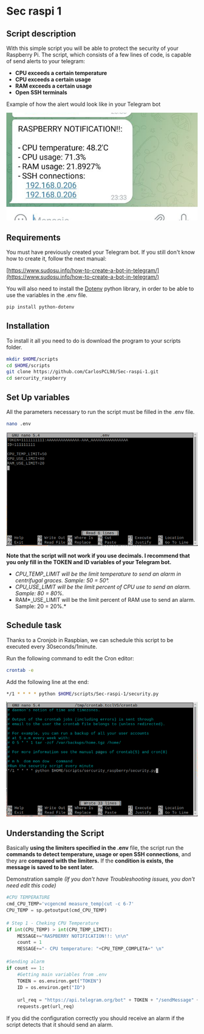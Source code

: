 # Sec raspi 1

## Script description

With this simple script you will be able to protect the security of your Raspberry Pi. The script, which consists of a few lines of code, is capable of send alerts to your telegram:

- **CPU exceeds a certain temperature**
- **CPU exceeds a certain usage**
- **RAM exceeds a certain usage**
- **Open SSH terminals**

Example of how the alert would look like in your Telegram bot

![telegram_notification.png](docs/telegram_notification.png)

## Requirements

You must have previously created your Telegram bot. If you still don't know how to create it, follow the next manual:

[https://www.sudosu.info/how-to-create-a-bot-in-telegram/](https://www.sudosu.info/how-to-create-a-bot-in-telegram/)

You will also need to install the [Dotenv](https://pypi.org/project/python-dotenv/) python library, in order to be able to use the variables in the .env file.

```bash
pip install python-dotenv
```

## Installation

To install it all you need to do is download the program to your scripts folder.

```bash
mkdir $HOME/scripts
cd $HOME/scripts
git clone https://github.com/CarlosPCL98/Sec-raspi-1.git
cd sercurity_raspberry
```

## Set Up variables

All the parameters necessary to run the script must be filled in the .env file.

```bash
nano .env
```

![env.png](docs/env.png)

**Note that the script will not work if you use decimals. I recommend that you only fill in the TOKEN and ID variables of your Telegram bot.**

- *CPU_TEMP_LIMIT will be the limit temperature to send an alarm in centrifugal graces.                 Sample: 50 = 50°.*
- *CPU_USE_LIMIT will be the limit percent of CPU use to send an alarm. Sample: 80 = 80%.*
- RAM*_USE_LIMIT will be the limit percent of RAM use to send an alarm. Sample: 20 = 20%.*

## Schedule task

Thanks to a Cronjob in Raspbian, we can schedule this script to be executed every 30seconds/1minute.

Run the following command to edit the Cron editor:

```bash
crontab -e
```

Add the following line at the end:

```bash
*/1 * * * * python $HOME/scripts/Sec-raspi-1/security.py
```

![cron.png](docs/cron.png)

## Understanding the Script

Basically **using the limiters specified in the .env** file, the script run  the **commands to detect temperature, usage or open SSH** **connections**, and they are **compared with the limiters.** If the **condition is exists,** **the message is saved to be sent later.**

Demonstration sample *(If you don't have Troubleshooting issues, you don't need edit this code)*

```python
#CPU TEMPERATURE
cmd_CPU_TEMP='vcgencmd measure_temp|cut -c 6-7'
CPU_TEMP = sp.getoutput(cmd_CPU_TEMP)

# Step 1 - Cheking CPU Temperature
if int(CPU_TEMP) > int(CPU_TEMP_LIMIT):
    MESSAGE+="RASPBERRY NOTIFICATION!!: \n\n"
    count = 1 
    MESSAGE+="- CPU temperature: "+CPU_TEMP_COMPLETA+" \n"

#Sending alarm
if count == 1:
    #Getting main variables from .env
    TOKEN = os.environ.get("TOKEN")
    ID = os.environ.get("ID")
    
    url_req = "https://api.telegram.org/bot" + TOKEN + "/sendMessage" + "?chat_id=" + ID + "&text=" + MESSAGE 
    requests.get(url_req)
```

If you did the configuration correctly you should receive an alarm if the script detects that it should send an alarm.
